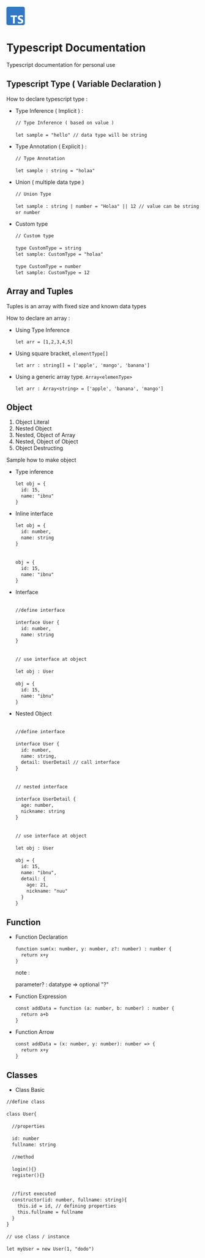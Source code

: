 ![My Image](logo.png)

# Typescript Documentation

Typescript documentation for personal use

## Typescript Type ( Variable Declaration )

How to declare typescript type :

- Type Inference ( Implicit ) :

  ```
  // Type Inference ( based on value )

  let sample = "hello" // data type will be string
  ```

- Type Annotation ( Explicit ) :

  ```
  // Type Annotation

  let sample : string = "holaa"
  ```

- Union ( multiple data type )

  ```
  // Union Type

  let sample : string | number = "Holaa" || 12 // value can be string or number
  ```

- Custom type

  ```
  // Custom type

  type CustomType = string
  let sample: CustomType = "holaa"

  type CustomType = number
  let sample: CustomType = 12
  ```

## Array and Tuples

Tuples is an array with fixed size and known data types

How to declare an array :

- Using Type Inference

  ```
  let arr = [1,2,3,4,5]
  ```

- Using square bracket, `elementType[]`

  ```
  let arr : string[] = ['apple', 'mango', 'banana']
  ```

- Using a generic array type. `Array<elemenType>`

  ```
  let arr : Array<string> = ['apple', 'banana', 'mango']
  ```

## Object

1. Object Literal
2. Nested Object
3. Nested, Object of Array
4. Nested, Object of Object
5. Object Destructing

Sample how to make object

- Type inference

  ```
  let obj = {
    id: 15,
    name: "ibnu"
  }
  ```

- Inline interface

  ```
  let obj = {
    id: number,
    name: string
  }


  obj = {
    id: 15,
    name: "ibnu"
  }
  ```

- Interface

  ```

  //define interface

  interface User {
    id: number,
    name: string
  }


  // use interface at object

  let obj : User

  obj = {
    id: 15,
    name: "ibnu"
  }
  ```

- Nested Object

  ```

  //define interface

  interface User {
    id: number,
    name: string,
    detail: UserDetail // call interface
  }


  // nested interface

  interface UserDetail {
    age: number,
    nickname: string
  }


  // use interface at object

  let obj : User

  obj = {
    id: 15,
    name: "ibnu",
    detail: {
      age: 21,
      nickname: "nuu"
    }
  }
  ```

## Function

- Function Declaration

  ```
  function sum(x: number, y: number, z?: number) : number {
    return x+y
  }
  ```

  note :

  parameter? : datatype => optional "?"

- Function Expression

  ```
  const addData = function (a: number, b: number) : number {
    return a+b
  }
  ```

- Function Arrow

  ```
  const addData = (x: number, y: number): number => {
    return x+y
  }
  ```

## Classes

- Class Basic

```
//define class

class User{

  //properties

  id: number
  fullname: string

  //method

  login(){}
  register(){}


  //first executed
  constructor(id: number, fullname: string){
    this.id = id, // defining properties
    this.fullname = fullname
  }
}

// use class / instance

let myUser = new User(1, "dodo")

```
